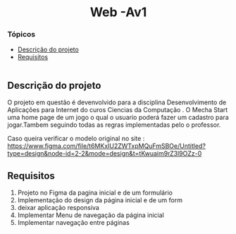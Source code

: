 <h1 align="center"> Web -Av1 </h1>

### Tópicos 

- [Descrição do projeto](#descrição-do-projeto)
- [Requisitos](#requisitos)


<div align="center"> 
<img src="https://github.com/FabioJro/web-av1/assets/114963708/0175cdd1-5b24-424d-9272-27435df67a63" width="0px" />
</div>


## Descrição do projeto 
<p aling= "justify"> 
O projeto em questão é devenvolvido para a disciplina Desenvolvimento de Aplicações para Internet do curos Ciencias da Computação . O Mecha Start uma home page de um jogo o qual o usuario poderá fazer um cadastro para jogar.Tambem seguindo todas as regras implementadas pelo o professor.

Caso queira verificar o modelo original no site : https://www.figma.com/file/t6MKxIU2ZWTxpMQuFmSBOe/Untitled?type=design&node-id=2-2&mode=design&t=tKwuaim9rZ3l9OZz-0
</p>

## Requisitos

1. Projeto no Figma da pagina inicial e de um formulário
2. Implementação do design da página inicial e de um form
3. deixar aplicação responsiva
4. Implementar Menu de navegação da página inicial
5. Implementar navegação entre páginas

